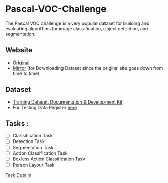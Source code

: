 # Pascal-VOC-Challenge
The Pascal VOC challenge is a very popular dataset for building and evaluating algorithms for image classification, object detection, and segmentation. 

## Website 
* [Original](http://host.robots.ox.ac.uk/pascal/VOC/index.html)
* [Mirror](https://pjreddie.com/projects/pascal-voc-dataset-mirror/) (for Downloading Dataset since the original site goes down from time to time)

## Dataset 
* [Training Dataset. Documentation & Development Kit](http://host.robots.ox.ac.uk/pascal/VOC/voc2012/index.html#devkit)
* For Testing Data Register [here](http://host.robots.ox.ac.uk:8080/)

## Tasks :
- [ ] Classification Task
- [ ] Detection Task
- [ ] Segmentation Task
- [ ] Action Classification Task
- [ ] Boxless Action Classification Task
- [ ] Person Layout Task 

[Task Details](https://pjreddie.com/media/files/VOC2012_doc.pdf)
